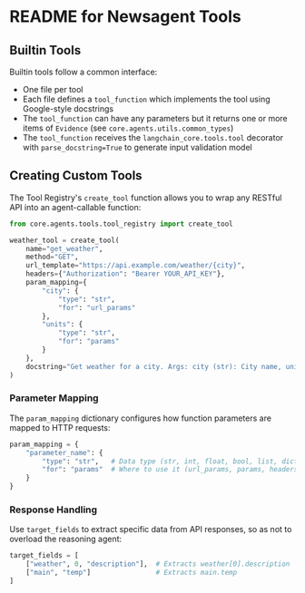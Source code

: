 # README for Newsagent Tools

## Builtin Tools

Builtin tools follow a common interface:

- One file per tool
- Each file defines a `tool_function` which implements the tool using Google-style docstrings
- The `tool_function` can have any parameters but it returns one or more items of `Evidence` (see `core.agents.utils.common_types`)
- The `tool_function` receives the `langchain_core.tools.tool` decorator with `parse_docstring=True` to generate input validation model

## Creating Custom Tools

The Tool Registry's `create_tool` function allows you to wrap any RESTful API into an agent-callable function:

```python
from core.agents.tools.tool_registry import create_tool

weather_tool = create_tool(
    name="get_weather",
    method="GET",
    url_template="https://api.example.com/weather/{city}",
    headers={"Authorization": "Bearer YOUR_API_KEY"},
    param_mapping={
        "city": {
            "type": "str",
            "for": "url_params"
        },
        "units": {
            "type": "str",
            "for": "params"
        }
    },
    docstring="Get weather for a city. Args: city (str): City name, units (str, optional): Temperature units"
)
```

### Parameter Mapping

The `param_mapping` dictionary configures how function parameters are mapped to HTTP requests:

```python
param_mapping = {
    "parameter_name": {
        "type": "str",   # Data type (str, int, float, bool, list, dict)
        "for": "params"  # Where to use it (url_params, params, headers, data, json)
    }
}
```

### Response Handling

Use `target_fields` to extract specific data from API responses, so as not to overload the reasoning agent:

```python
target_fields = [
    ["weather", 0, "description"],  # Extracts weather[0].description
    ["main", "temp"]                # Extracts main.temp
]
```